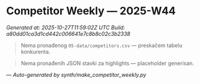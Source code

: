 # Competitor Weekly — 2025-W44

_Generated at: 2025-10-27T11:59:02Z UTC_
_Build: a80dd01ca3d1cd442c006641e7c8b8c02c3b2338_

> Nema pronađenog `05-data/competitors.csv` — preskačem tabelu konkurenta.

> Nema pronađenih JSON stavki za highlights — placeholder generisan.

—
_Auto-generated by synth/make_competitor_weekly.py_